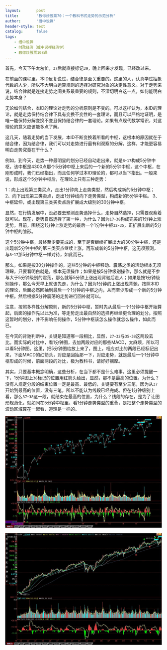 ```yaml
---
layout:       post
title:        "教你炒股票70：一个教科书式走势的示范分析"
author:       "缠中说禅"
header-style: text
catalog:      false
tags:
    - 缠中说禅
    - 时政经济（缠中说禅经济学）
    - 教你炒股票108课
---
```


首先，今天下午太匆忙，`37`后就直接标记`39`，晚上回来才发现，已经改过来。

在前面的课程里，本ID反复说过，结合律是至关重要的。这里的人，认真学过抽象代数的人少，所以不大明白运算规则的选择对研究对象的决定性意义。对于走势来说，结合律就是连接走势之间关系最重要的规则，不深切明白这一点，如何能明白走势本身？

无论如何结合，本ID的理论对走势的分析原则是不变的。可以这样认为，本ID的理论，就是走势保持结合律下具有变换不变性的一套理论，而且可以严格地证明，是唯一能保持分解变换不变且保持结合律的一套理论。如果有点现代数学常识，对这理论的意义应该能多点了解。

这几天，随着走势的当下发展，本ID不断变换着所看的中枢，这根本的原因就在于结合律，因为结合律，我们可以对走势进行最有利观察的分解，这样，才能更容易明白走势究竟在干什么？

例如，到今天，走势一种最明显的划分已经自动走出来，就是`8`-`17`构成5分钟中枢，该中枢是4300点那个5分钟中枢上来后的一个新的5分钟中枢，这个中枢，在刚形成时，我们已经指出，而且任何学过本ID理论的，都可以当下指出。一般来说，形成这个5分钟中枢后，在理论上只有三种走势：

1：向上出现第三类买点，走出1分钟向上走势类型，然后构成新的5分钟中枢；
2、向下出现第三类卖点，走出1分钟线向下走势类型，构成新的5分钟中枢。
3、中枢延伸，或出现第三类买卖点后扩展成大级别的30分钟中枢。

显然，在行情发展中，没必要去预测走势选择什么，走势自然选择，只需要观察着就可以。现在，走势自然选择了第一种，为什么？因为`17`-`38`构成完美的1分钟上涨走势，目前，围绕这1分钟上涨走势的最后一个1分钟中枢`32`-`35`，正扩展出新的5分钟中枢的雏形。

这个5分钟中枢，最终至少要完成的，至于是否继续扩展出大的30分钟中枢，还是出现新5分钟中枢的第三类买点继续上涨，再形成新的5分钟中枢，这无须预测，与`8`-`17`那5分钟中枢一样对待，如此而已。

那么，如果是按30分钟操作的，这些5分钟的中枢移动、震荡之类的活动根本无须理睬，只要看明白就是，根本无须操作；如果是按5分钟级别操作，那么就是不参与大于5分钟级别的震荡，那么就等5分钟上涨出现背驰后走人；如果是按1分钟级别操作，那么今天早上就该先走，为什么？因为1分钟的上涨出现背驰，按照本ID的理论，后面必然回抽到最后一个1分钟的中枢之内，从而至少形成一个新的5分钟中枢。然后根据5分钟震荡的走势进行回补就可以。

注意，按照多样性分解原则，新的5分钟中枢，暂时先从最后一个1分钟中枢开始算起，后面的操作先以此为准，等走势走出最自然的选择再继续更合理的划分。按照这暂时的划分，并不影响任何操作，5分钟中枢该怎么操作就怎么操作，如此而已。

在今天的背驰判断中，关键是知道哪一段相比，显然，`27`-`32`与`35`-`38`这两段去比。而实际的对比中，看1分钟图，去加两段对应的那些MACD，太麻烦，所以可以看5分钟图。这里，把5分钟图给放上来了，图上，相应对比的两段已经标记出来，下面MACD的红箭头，对应是回抽那一下，对应走势，就是最后一个1分钟中枢形成的时候，前面两段的对比，极为教科书，请好好揣摩。

其实，只要基本概念明确，这些分析，在当下都不是什么难事。这里必须提醒一下，1分钟图上`38`标记的位置用红箭头给出，显然，那不是最高的位置。为什么？没有人规定分段的结束位置一定是最高、最低的，关键要有至少三笔，因为从`37`开始到最高的位置，没有三笔，所以不能认为线段已经完成。但在1分钟级别上看，那么`37`-`38`这一段，就结束在最高的位置，为什么？线段的存在，是为了让图形规范化，就如同在5分钟中枢里，看1分钟走势类型的重叠，是把整个走势类型的波动区域算在一起看，道理是一样的。



![](/img/czsc/20070815-0637_1.jpg)



![](/img/czsc/20070815-0637_2.jpg)
